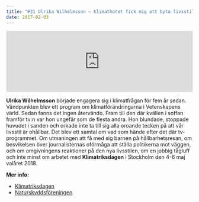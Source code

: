 ```yaml
---
title: "#31 Ulrika Wilhelmsson – Klimathotet fick mig att byta livsstil"
date: 2017-02-03
---
```


<iframe src="https://w.soundcloud.com/player/?url=https%3A//api.soundcloud.com/tracks/305997663&amp;color=001665&amp;auto_play=false&amp;hide_related=false&amp;show_comments=true&amp;show_user=true&amp;show_reposts=false" width="100%" height="166" frameborder="no" scrolling="no"></iframe>

**Ulrika Wilhelmsson** började engagera sig i klimatfrågan för fem år sedan. Vändpunkten blev ett program om klimatförändringarna i Vetenskapens värld. Sedan fanns det ingen återvändo. Fram till den där kvällen i soffan framför tv:n var hon ungefär som de flesta andra. Hon blundade, stoppade huvudet i sanden och orkade inte ta till sig alla oroande tecken på att vår livsstil är ohållbar. Det blev ett samtal om vad som hände efter det där tv-programmet. Om utmaningen att få med sig barnen på hållbarhetsresan, om besvikelsen över journalisternas oförmåga att ställa politikerna mot väggen, och om omgivningens reaktioner på den nya livsstilen, om en jobbig tågluff och inte minst om arbetet med **Klimatriksdagen** i Stockholm den 4-6 maj valåret 2018.

**Mer info:**

- [Klimatriksdagen](http://klimatriksdagen.se/)
- [Naturskyddsföreningen](http://www.naturskyddsforeningen.se/)
